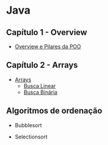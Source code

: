 # Java

## Capítulo 1 - Overview

- [Overview e Pilares da POO](/Capitulo01/README.md)

## Capítulo 2 - Arrays

- [Arrays](/Capitulo02/README.md)
    - [Busca Linear](/Capitulo02/BuscaLinear.java)
    - [Busca Binária](/Capitulo02/BuscaBinaria.java)

## Algoritmos de ordenação

- Bubblesort

- Selectionsort
